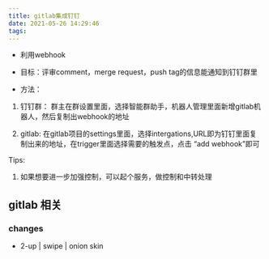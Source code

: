 ```yaml
---
title: gitlab集成钉钉
date: 2021-05-26 14:29:46
tags:
---
```

- 利用webhook

- 目标：评审comment，merge request，push tag的信息能通知到钉钉群里

- 方法：

1. 钉钉群：
群主在群设置里面，选择智能群助手，机器人管理里面新增gitlab机器人，然后复制出webhook的地址

2. gitlab:
在gitlab项目的settings里面，选择intergations,URL即为钉钉里面复制出来的地址，在trigger里面选择需要的触发点，点击 “add webhook”即可

Tips:
1. 如果想要进一步加强控制，可以起个服务，做控制和中转处理

## gitlab 相关
### changes
- 2-up | swipe | onion skin 